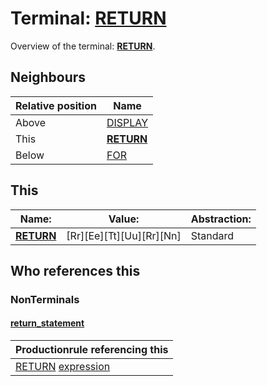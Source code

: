 # Terminal: **[RETURN](./RETURN.md)**

Overview of the terminal: **[RETURN](./RETURN.md)**.



## **Neighbours**

| Relative position | Name                                          |
| ----------------- | --------------------------------------------- |
| Above             | [DISPLAY](./DISPLAY.md) |
| This              | **[RETURN](./RETURN.md)** |
| Below             | [FOR](./FOR.md) |



## **This**

| Name:                                       | Value:          | Abstraction:    |
| ------------------------------------------- | --------------- | --------------- |
| **[RETURN](./RETURN.md)** | [Rr][Ee][Tt][Uu][Rr][Nn] | Standard |



## **Who references this**

### NonTerminals


#### [return_statement](./../Grammar/return_statement.md)

| Productionrule referencing this                      |
| ---------------------------------------------------- |
| [RETURN](./RETURN.md) [expression](./../Grammar/expression.md)  |



